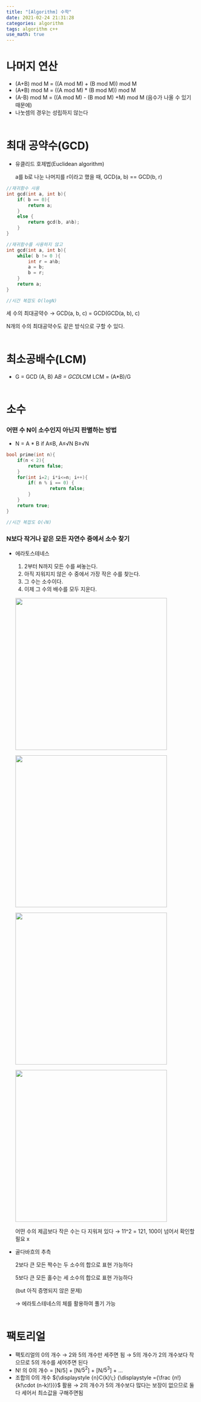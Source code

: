 ```yaml
---
title: "[Algorithm] 수학"
date: 2021-02-24 21:31:28
categories: algorithm
tags: algorithm c++ 
use_math: true
---
```

# 나머지 연산

- (A+B) mod M = ((A mod M) + (B mod M)) mod M
- (A*B) mod M = ((A mod M) * (B mod M)) mod M
- (A-B) mod M = ((A mod M) - (B mod M) +M) mod M   (음수가 나올 수 있기 때문에)
- 나눗셈의 경우는 성립하지 않는다<br><br>

# 최대 공약수(GCD)

- 유클리드 호제법(Euclidean algorithm)

    a를 b로 나눈 나머지를 r이라고 했을 때, GCD(a, b) == GCD(b, r)

```cpp
//재귀함수 사용
int gcd(int a, int b){
	if( b == 0){
		return a;
	}
	else {
		return gcd(b, a%b);
	}
}

//재귀함수를 사용하지 않고
int gcd(int a, int b){
	while( b != 0 ){
		int r = a%b;
		a = b;
		b = r;
	}
	return a;
}

//시간 복잡도 O(logN)
```

세 수의 최대공약수 → GCD(a, b, c) = GCD(GCD(a, b), c)

N개의 수의 최대공약수도 같은 방식으로 구할 수 있다.<br><br>

# 최소공배수(LCM)

- G = GCD (A, B)    A*B = GCD*LCM    LCM = (A*B)/G<br><br>

# 소수

### 어떤 수 N이 소수인지 아닌지 판별하는 방법

- N = A * B   if A≤B,  A≤√N  B≥√N

```cpp
bool prime(int n){
	if(n < 2){
		return false;
	}
	for(int i=2; i*i<=n; i++){
		if( n % i == 0) {
				return false;
		}
	}
	return true;
}

//시간 복잡도 O(√N)
```

### N보다 작거나 같은 모든 자연수 중에서 소수 찾기

- 에라토스테네스
    1. 2부터 N까지 모든 수를 써놓는다.
    2. 아직 지워지지 않은 수 중에서 가장 작은 수를 찾는다.
    3. 그 수는 소수이다.
    4. 이제 그 수의 배수를 모두 지운다.
    <p><img src="https://user-images.githubusercontent.com/67692759/108999629-e6ff2000-76e5-11eb-83b9-af595928a105.jpeg" width="400" height="400"></p>
    <p><img src="https://user-images.githubusercontent.com/67692759/108999472-b15a3700-76e5-11eb-833d-62ce8aa40d89.jpeg" width="400" height="400"></p>
    <p><img src="https://user-images.githubusercontent.com/67692759/108999534-c767f780-76e5-11eb-908a-77f40be80d77.jpeg" width="400" height="400"></p>
    <p><img src="https://user-images.githubusercontent.com/67692759/108999675-faaa8680-76e5-11eb-9a76-24561c13f875.jpeg" width="400" height="400"></p>

   
    어떤 수의 제곱보다 작은 수는 다 지워져 있다 → 11^2  = 121,  100이 넘어서 확인할 필요 x

- 골다바흐의 추측

   2보다 큰 모든 짝수는 두 소수의 합으로 표현 가능하다

   5보다 큰 모든 홀수는 세 소수의 합으로 표현 가능하다

   (but 아직 증명되지 않은 문제)

    → 에라토스테네스의 체를 활용하여 풀기 가능<br><br>

# 팩토리얼

  - 팩토리얼의 0의 개수 → 2와 5의 개수만 세주면 됨 → 5의 개수가 2의 개수보다 작으므로 5의 개수를 세어주면 된다
  - N! 의 0의 개수 = [N/5] + [N/$5^2$] + [N/$5^3$] + ...
  - 조합의 0의 개수  ${\displaystyle {n}C{k}\;} {\displaystyle ={\frac {n!}{k!\cdot (n-k)!}}}$ 활용 → 2의 개수가 5의 개수보다 많다는 보장이 없으므로 둘 다 세어서 최소값을 구해주면됨
